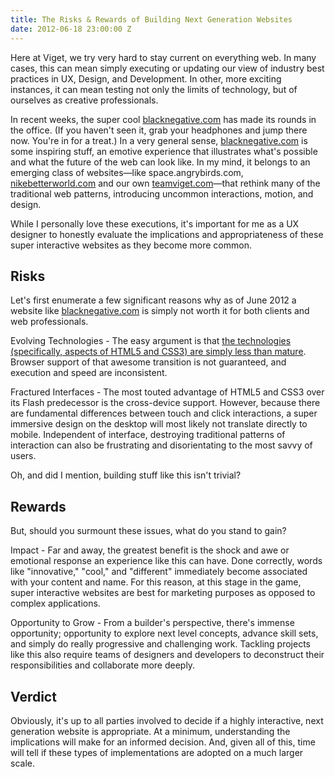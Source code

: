 ```yaml
---
title: The Risks & Rewards of Building Next Generation Websites
date: 2012-06-18 23:00:00 Z
---
```


Here at Viget, we try very hard to stay current on everything web. In many cases, this can mean simply executing or updating our view of industry best practices in UX, Design, and Development. In other, more exciting instances, it can mean testing not only the limits of technology, but of ourselves as creative professionals.

In recent weeks, the super cool [blacknegative.com](http://blacknegative.com/) has made its rounds in the office. (If you haven't seen it, grab your headphones and jump there now. You're in for a treat.) In a very general sense, [blacknegative.com](http://blacknegative.com/) is some inspiring stuff, an emotive experience that illustrates what's possible and what the future of the web can look like. In my mind, it belongs to an emerging class of websites—like space.angrybirds.com, [nikebetterworld.com](http://nikebetterworld.com/) and our own [teamviget.com](http://teamviget.com/)—that rethink many of the traditional web patterns, introducing uncommon interactions, motion, and design.

While I personally love these executions, it's important for me as a UX designer to honestly evaluate the implications and appropriateness of these super interactive websites as they become more common.

## Risks

Let's first enumerate a few significant reasons why as of June 2012 a website like [blacknegative.com](http://blacknegative.com/) is simply not worth it for both clients and web professionals.

Evolving Technologies  - The easy argument is that [the technologies (specifically, aspects of HTML5 and CSS3) are simply less than mature](http://html5please.com/ "HTML5 and CSS3 browser compatibility overview"). Browser support of that awesome transition is not guaranteed, and execution and speed are inconsistent.

Fractured Interfaces - The most touted advantage of HTML5 and CSS3 over its Flash predecessor is the cross-device support. However, because there are fundamental differences between touch and click interactions, a super immersive design on the desktop will most likely not translate directly to mobile. Independent of interface, destroying traditional patterns of interaction can also be frustrating and disorientating to the most savvy of users.

Oh, and did I mention, building stuff like this isn't trivial?

## Rewards

But, should you surmount these issues, what do you stand to gain?

Impact - Far and away, the greatest benefit is the shock and awe or emotional response an experience like this can have. Done correctly, words like "innovative," "cool," and "different" immediately become associated with your content and name. For this reason, at this stage in the game, super interactive websites are best for marketing purposes as opposed to complex applications.

Opportunity to Grow - From a builder's perspective, there's immense opportunity; opportunity to explore next level concepts, advance skill sets, and simply do really progressive and challenging work. Tackling projects like this also require teams of designers and developers to deconstruct their responsibilities and collaborate more deeply.

## Verdict

Obviously, it's up to all parties involved to decide if a highly interactive, next generation website is appropriate. At a minimum, understanding the implications will make for an informed decision. And, given all of this, time will tell if these types of implementations are adopted on a much larger scale.
